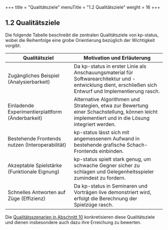 +++
title = "Qualitätsziele"
menuTitle = "1.2 Qualitätsziele"
weight = 16
+++

## 1.2 Qualitätsziele

Die folgende Tabelle beschreibt die zentralen Qualitätsziele von kp-status, wobei die Reihenfolge eine grobe Orientierung bezüglich der Wichtigkeit vorgibt.

| Qualitätsziel                                   | Motivation und Erläuterung |
|-------------------------------------------------|----------------------------|
| Zugängliches Beispiel (Analysierbarkeit)        | Da kp-status in erster Linie als Anschauungsmaterial für Softwarearchitektur und -entwicklung dient, erschließen sich Entwurf und Implementierung rasch.|
| Einladende Experimentierplattform (Änderbarkeit)| Alternative Algorithmen und Strategien, etwa zur Bewertung einer Schachstellung, können leicht implementiert und in die Lösung integriert werden. |
| Bestehende Frontends nutzen (Interoperabilität) | kp-status lässt sich mit angemessenem Aufwand in bestehende grafische Schach-Frontends einbinden.|
| Akzeptable Spielstärke (Funktionale Eignung)    |kp-status spielt stark genug, um schwache Gegner sicher zu schlagen und Gelegenheitsspieler zumindest zu fordern.|
| Schnelles Antworten auf Züge (Effizienz)        |Da kp-status in Seminaren und Vorträgen live demonstriert wird, erfolgt die Berechnung der Spielzüge rasch.|

Die [Qualitätsszenarien in Abschnitt 10](/10_qualitaetsanforderungen/) konkretisieren diese Qualitätsziele und dienen insbesondere auch dazu ihre Erreichung zu bewerten.
